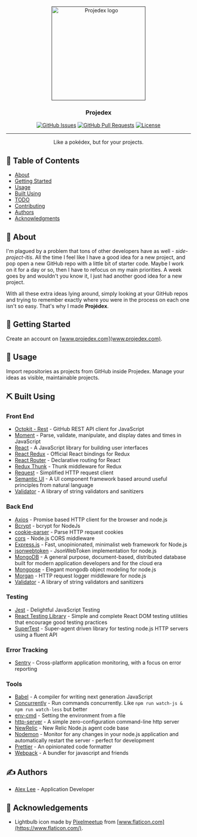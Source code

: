 <p align="center">
  <a href="" rel="noopener">
 <img width=256px height=256px src="https://github.com/alexlee-dev/projedex/blob/readme/projedex.svg" alt="Projedex logo"></a>
</p>

<h3 align="center">Projedex</h3>

<div align="center">

[![GitHub Issues](https://img.shields.io/github/issues/alexlee-dev/projedex.svg)](https://github.com/alexlee-dev/projedex/issues)
[![GitHub Pull Requests](https://img.shields.io/github/issues-pr/alexlee-dev/projedex.svg)](https://github.com/alexlee-dev/projedex/pulls)
[![License](https://img.shields.io/badge/license-MIT-blue.svg)](/LICENSE)

</div>

---

<p align="center"> Like a pokédex, but for your projects.
    <br> 
</p>

## 📝 Table of Contents

- [About](#about)
- [Getting Started](#getting_started)
- [Usage](#usage)
- [Built Using](#built_using)
- [TODO](../TODO.md)
- [Contributing](../CONTRIBUTING.md)
- [Authors](#authors)
- [Acknowledgments](#acknowledgement)

## 🧐 About <a name = "about"></a>

I'm plagued by a problem that tons of other developers have as well - _side-project-itis_. All the time I feel like I have a good idea for a new project, and pop open a new GitHub repo with a little bit of starter code. Maybe I work on it for a day or so, then I have to refocus on my main priorities. A week goes by and wouldn't you know it, I just had another good idea for a new project.

With all these extra ideas lying around, simply looking at your GitHub repos and trying to remember exactly where you were in the process on each one isn't so easy. That's why I made **Projédex**.

## 🏁 Getting Started <a name = "getting_started"></a>

Create an account on [www.projedex.com](www.projedex.com).

## 🎈 Usage <a name="usage"></a>

Import repositories as projects from GitHub inside Projedex. Manage your ideas as visible, maintainable projects.

## ⛏️ Built Using <a name = "built_using"></a>

### Front End

- [Octokit - Rest](https://octokit.github.io/rest.js/) - GitHub REST API client for JavaScript
- [Moment](https://momentjs.com/) - Parse, validate, manipulate, and display dates and times in JavaScript
- [React](https://reactjs.org/) - A JavaScript library for building user interfaces
- [React Redux](https://react-redux.js.org/) - Official React bindings for Redux
- [React Router](https://reacttraining.com/react-router/) - Declarative routing for React
- [Redux Thunk](https://github.com/reduxjs/redux-thunk) - Thunk middleware for Redux
- [Request](https://github.com/request/request) - Simplified HTTP request client
- [Semantic UI](https://semantic-ui.com/) - A UI component framework based around useful principles from natural language
- [Validator](https://github.com/validatorjs/validator.js) - A library of string validators and sanitizers

### Back End

- [Axios](https://github.com/axios/axios) - Promise based HTTP client for the browser and node.js
- [Bcrypt](https://github.com/kelektiv/node.bcrypt.js) - bcrypt for NodeJs
- [cookie-parser](https://github.com/expressjs/cookie-parser) - Parse HTTP request cookies
- [cors](https://github.com/expressjs/cors) - Node.js CORS middleware
- [Express.js](https://expressjs.com/) - Fast, unopinionated, minimalist web framework for Node.js
- [jsonwebtoken](https://github.com/auth0/node-jsonwebtoken) - JsonWebToken implementation for node.js
- [MongoDB](https://www.mongodb.com/) - A general purpose, document-based, distributed database built for modern application developers and for the cloud era
- [Mongoose](https://mongoosejs.com/) - Elegant mongodb object modeling for node.js
- [Morgan](https://github.com/expressjs/morgan) - HTTP request logger middleware for node.js
- [Validator](https://github.com/validatorjs/validator.js) - A library of string validators and sanitizers

### Testing

- [Jest](https://jestjs.io/) - Delightful JavaScript Testing
- [React Testing Library](https://github.com/testing-library/react-testing-library) - Simple and complete React DOM testing utilities that encourage good testing practices
- [SuperTest](https://github.com/visionmedia/supertest) - Super-agent driven library for testing node.js HTTP servers using a fluent API

### Error Tracking

- [Sentry](https://sentry.io/welcome/) - Cross-platform application monitoring, with a focus on error reporting

### Tools

- [Babel](https://babeljs.io/) - A compiler for writing next generation JavaScript
- [Concurrently](https://github.com/kimmobrunfeldt/concurrently) - Run commands concurrently. Like `npm run watch-js & npm run watch-less` but better
- [env-cmd](https://github.com/toddbluhm/env-cmd) - Setting the environment from a file
- [http-server](https://github.com/http-party/http-server) - A simple zero-configuration command-line http server
- [NewRelic](https://github.com/newrelic/node-newrelic) - New Relic Node.js agent code base
- [Nodemon](https://nodemon.io/) - Monitor for any changes in your node.js application and automatically restart the server - perfect for development
- [Prettier](https://prettier.io/) - An opinionated code formatter
- [Webpack](https://webpack.js.org/) - A bundler for javascript and friends

## ✍️ Authors <a name = "authors"></a>

- [Alex Lee](https://github.com/alexlee-dev) - Application Developer

## 🎉 Acknowledgements <a name = "acknowledgement"></a>

- Lightbulb icon made by [Pixelmeetup](https://www.flaticon.com/authors/pixelmeetup) from [www.flaticon.com](https://www.flaticon.com/).
